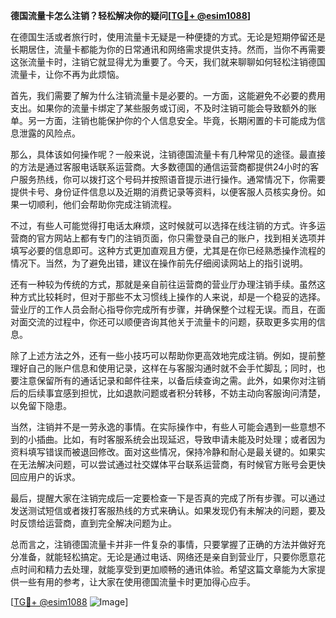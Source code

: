 **德国流量卡怎么注销？轻松解决你的疑问[[TG💪+ @esim1088](https://t.me/s/esim1088)]**

在德国生活或者旅行时，使用流量卡无疑是一种便捷的方式。无论是短期停留还是长期居住，流量卡都能为你的日常通讯和网络需求提供支持。然而，当你不再需要这张流量卡时，注销它就显得尤为重要了。今天，我们就来聊聊如何轻松注销德国流量卡，让你不再为此烦恼。

首先，我们需要了解为什么注销流量卡是必要的。一方面，这能避免不必要的费用支出。如果你的流量卡绑定了某些服务或订阅，不及时注销可能会导致额外的账单。另一方面，注销也能保护你的个人信息安全。毕竟，长期闲置的卡可能成为信息泄露的风险点。

那么，具体该如何操作呢？一般来说，注销德国流量卡有几种常见的途径。最直接的方法是通过客服电话联系运营商。大多数德国的通信运营商都提供24小时的客户服务热线，你可以拨打这个号码并按照语音提示进行操作。通常情况下，你需要提供卡号、身份证件信息以及近期的消费记录等资料，以便客服人员核实身份。如果一切顺利，他们会帮助你完成注销流程。

不过，有些人可能觉得打电话太麻烦，这时候就可以选择在线注销的方式。许多运营商的官方网站上都有专门的注销页面，你只需登录自己的账户，找到相关选项并填写必要的信息即可。这种方式更加直观且方便，尤其是在你已经熟悉操作流程的情况下。当然，为了避免出错，建议在操作前先仔细阅读网站上的指引说明。

还有一种较为传统的方式，那就是亲自前往运营商的营业厅办理注销手续。虽然这种方式比较耗时，但对于那些不太习惯线上操作的人来说，却是一个稳妥的选择。营业厅的工作人员会耐心指导你完成所有步骤，并确保整个过程无误。而且，在面对面交流的过程中，你还可以顺便咨询其他关于流量卡的问题，获取更多实用的信息。

除了上述方法之外，还有一些小技巧可以帮助你更高效地完成注销。例如，提前整理好自己的账户信息和使用记录，这样在与客服沟通时就不会手忙脚乱；同时，也要注意保留所有的通话记录和邮件往来，以备后续查询之需。此外，如果你对注销后的后续事宜感到担忧，比如退款问题或者积分转移，不妨主动向客服询问清楚，以免留下隐患。

当然，注销并不是一劳永逸的事情。在实际操作中，有些人可能会遇到一些意想不到的小插曲。比如，有时客服系统会出现延迟，导致申请未能及时处理；或者因为资料填写错误而被退回修改。面对这些情况，保持冷静和耐心是最关键的。如果实在无法解决问题，可以尝试通过社交媒体平台联系运营商，有时候官方账号会更快回应用户的诉求。

最后，提醒大家在注销完成后一定要检查一下是否真的完成了所有步骤。可以通过发送测试短信或者拨打客服热线的方式来确认。如果发现仍有未解决的问题，要及时反馈给运营商，直到完全解决问题为止。

总而言之，注销德国流量卡并非一件复杂的事情，只要掌握了正确的方法并做好充分准备，就能轻松搞定。无论是通过电话、网络还是亲自到营业厅，只要你愿意花点时间和精力去处理，就能享受到更加顺畅的通讯体验。希望这篇文章能为大家提供一些有用的参考，让大家在使用德国流量卡时更加得心应手。

[[TG💪+ @esim1088](https://t.me/s/esim1088) ![Image](https://i.postimg.cc/4NQfJmqS/Snipaste-2025-05-13-00-14-12.png)]